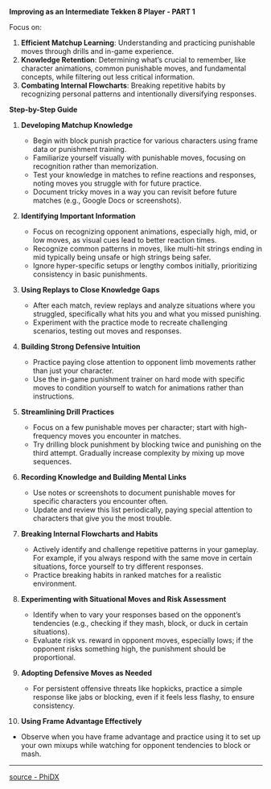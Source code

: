 **Improving as an Intermediate Tekken 8 Player - PART 1**

Focus on:

1. **Efficient Matchup Learning**: Understanding and practicing punishable moves through drills and in-game experience.
2. **Knowledge Retention**: Determining what’s crucial to remember, like character animations, common punishable moves, and fundamental concepts, while filtering out less critical information.
3. **Combating Internal Flowcharts**: Breaking repetitive habits by recognizing personal patterns and intentionally diversifying responses.

**Step-by-Step Guide**

1. **Developing Matchup Knowledge**

   - Begin with block punish practice for various characters using frame data or punishment training.
   - Familiarize yourself visually with punishable moves, focusing on recognition rather than memorization.
   - Test your knowledge in matches to refine reactions and responses, noting moves you struggle with for future practice.
   - Document tricky moves in a way you can revisit before future matches (e.g., Google Docs or screenshots).

2. **Identifying Important Information**

   - Focus on recognizing opponent animations, especially high, mid, or low moves, as visual cues lead to better reaction times.
   - Recognize common patterns in moves, like multi-hit strings ending in mid typically being unsafe or high strings being safer.
   - Ignore hyper-specific setups or lengthy combos initially, prioritizing consistency in basic punishments.

3. **Using Replays to Close Knowledge Gaps**

   - After each match, review replays and analyze situations where you struggled, specifically what hits you and what you missed punishing.
   - Experiment with the practice mode to recreate challenging scenarios, testing out moves and responses.

4. **Building Strong Defensive Intuition**

   - Practice paying close attention to opponent limb movements rather than just your character.
   - Use the in-game punishment trainer on hard mode with specific moves to condition yourself to watch for animations rather than instructions.

5. **Streamlining Drill Practices**

   - Focus on a few punishable moves per character; start with high-frequency moves you encounter in matches.
   - Try drilling block punishment by blocking twice and punishing on the third attempt. Gradually increase complexity by mixing up move sequences.

6. **Recording Knowledge and Building Mental Links**

   - Use notes or screenshots to document punishable moves for specific characters you encounter often.
   - Update and review this list periodically, paying special attention to characters that give you the most trouble.

7. **Breaking Internal Flowcharts and Habits**

   - Actively identify and challenge repetitive patterns in your gameplay. For example, if you always respond with the same move in certain situations, force yourself to try different responses.
   - Practice breaking habits in ranked matches for a realistic environment.

8. **Experimenting with Situational Moves and Risk Assessment**

   - Identify when to vary your responses based on the opponent’s tendencies (e.g., checking if they mash, block, or duck in certain situations).
   - Evaluate risk vs. reward in opponent moves, especially lows; if the opponent risks something high, the punishment should be proportional.

9. **Adopting Defensive Moves as Needed**

   - For persistent offensive threats like hopkicks, practice a simple response like jabs or blocking, even if it feels less flashy, to ensure consistency.

10. **Using Frame Advantage Effectively**

- Observe when you have frame advantage and practice using it to set up your own mixups while watching for opponent tendencies to block or mash.

---

[source - PhiDX](https://www.youtube.com/watch?v=51JAEQA3QiA&ab_channel=PhiDX)
